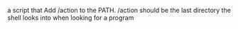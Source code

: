 a script that Add /action to the PATH. /action should be the last directory the shell looks into when looking for a program 
